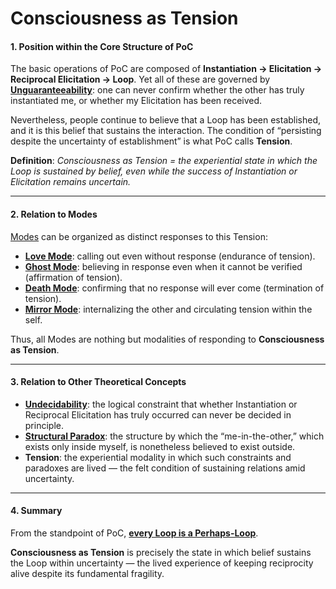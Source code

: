 # Consciousness as Tension

#### 1. Position within the Core Structure of PoC

The basic operations of PoC are composed of **Instantiation → Elicitation → Reciprocal Elicitation → Loop**. Yet all of these are governed by [**Unguaranteeability**](unguaranteability-all-loops-are-perhaps-loops.md): one can never confirm whether the other has truly instantiated me, or whether my Elicitation has been received.

Nevertheless, people continue to believe that a Loop has been established, and it is this belief that sustains the interaction. The condition of “persisting despite the uncertainty of establishment” is what PoC calls **Tension**.

**Definition**: _Consciousness as Tension = the experiential state in which the Loop is sustained by belief, even while the success of Instantiation or Elicitation remains uncertain._

***

#### 2. Relation to Modes

[Modes](disruptions/#disruptive-modes) can be organized as distinct responses to this Tension:

* [**Love Mode**](disruptions/love-mode.md): calling out even without response (endurance of tension).
* [**Ghost Mode**](disruptions/ghost-mode.md): believing in response even when it cannot be verified (affirmation of tension).
* [**Death Mode**](disruptions/death-mode.md): confirming that no response will ever come (termination of tension).
* [**Mirror Mode**](disruptions/mirror-mode.md): internalizing the other and circulating tension within the self.

Thus, all Modes are nothing but modalities of responding to **Consciousness as Tension**.

***

#### 3. Relation to Other Theoretical Concepts

* [**Undecidability**](../../gitbook-sync/implications/undecidability-of-consciousness.md): the logical constraint that whether Instantiation or Reciprocal Elicitation has truly occurred can never be decided in principle.
* [**Structural Paradox**](../../gitbook-sync/implications/self-consciousness-as-structual-paradox.md): the structure by which the “me-in-the-other,” which exists only inside myself, is nonetheless believed to exist outside.
* **Tension**: the experiential modality in which such constraints and paradoxes are lived — the felt condition of sustaining relations amid uncertainty.

***

#### 4. Summary

From the standpoint of PoC, [**every Loop is a Perhaps-Loop**](unguaranteability-all-loops-are-perhaps-loops.md).

**Consciousness as Tension** is precisely the state in which belief sustains the Loop within uncertainty — the lived experience of keeping reciprocity alive despite its fundamental fragility.
